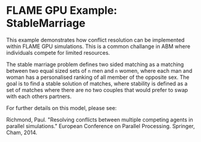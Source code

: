 # FLAME GPU Example: StableMarriage

This example demonstrates how conflict resolution can be implemented within FLAME GPU simulations.
This is a common challange in ABM where individuals compete for limited resources.

The stable marriage problem defines two sided matching as a matching between two equal sized sets of `n` men and `n`
women, where each man and woman has a personalised ranking of all member of the opposite sex. 
The goal is to find a stable solution of matches, where stability is defined as a set of matches where there are no two couples that would prefer to swap with each others partners.

For further details on this model, please see:

Richmond, Paul. "Resolving conflicts between multiple competing agents in parallel simulations." European Conference on Parallel Processing. Springer, Cham, 2014.